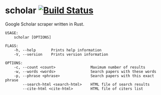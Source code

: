 scholar [![Build Status](https://travis-ci.org/ordovicia/scholar.svg?branch=master)](https://travis-ci.org/ordovicia/scholar)
=======

Google Scholar scraper written in Rust.

```
USAGE:
    scholar [OPTIONS]

FLAGS:
    -h, --help       Prints help information
    -V, --version    Prints version information

OPTIONS:
    -c, --count <count>                Maximum number of results
    -w, --words <words>                Search papers with these words
    -p, --phrase <phrase>              Search papers with this exact phrase
        --search-html <search-html>    HTML file of search results
        --cite-html <cite-html>        HTML file of citers list
```
